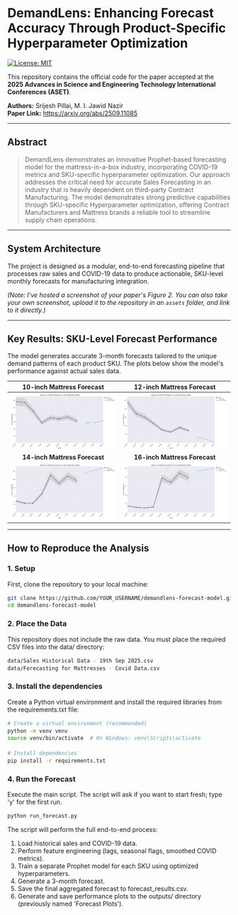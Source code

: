 # DemandLens: Enhancing Forecast Accuracy Through Product-Specific Hyperparameter Optimization

[![License: MIT](https://img.shields.io/badge/License-MIT-yellow.svg)](https://opensource.org/licenses/MIT)

This repository contains the official code for the paper accepted at the **2025 Advances in Science and Engineering Technology International Conferences (ASET)**.

**Authors:** Srijesh Pillai, M. I. Jawid Nazir  
**Paper Link:** https://arxiv.org/abs/2509.11085

---

## Abstract
> DemandLens demonstrates an innovative Prophet-based forecasting model for the mattress-in-a-box industry, incorporating COVID-19 metrics and SKU-specific hyperparameter optimization.
> Our approach addresses the critical need for accurate Sales Forecasting in an industry that is heavily dependent on third-party Contract Manufacturing.
> The model demonstrates strong predictive capabilities through SKU-specific Hyperparameter optimization, offering Contract Manufacturers and Mattress brands a reliable tool to streamline supply chain operations.

---

## System Architecture

The project is designed as a modular, end-to-end forecasting pipeline that processes raw sales and COVID-19 data to produce actionable, SKU-level monthly forecasts for manufacturing integration.

 
*(Note: I've hosted a screenshot of your paper's Figure 2. You can also take your own screenshot, upload it to the repository in an `assets` folder, and link to it directly.)*

---

## Key Results: SKU-Level Forecast Performance

The model generates accurate 3-month forecasts tailored to the unique demand patterns of each product SKU. The plots below show the model's performance against actual sales data.

| 10-inch Mattress Forecast | 12-inch Mattress Forecast |
| :---: | :---: |
| <img src="outputs/forecast_10-inch_mattresses_2025.png" width="400"> | <img src="outputs/forecast_12-inch_mattresses_2025.png" width="400"> |
| **14-inch Mattress Forecast** | **16-inch Mattress Forecast** |
| <img src="outputs/forecast_14-inch_mattresses_2025.png" width="400"> | <img src="outputs/forecast_16-inch_mattresses_2025.png" width="400"> |

---

## How to Reproduce the Analysis

### 1. Setup

First, clone the repository to your local machine:
```bash
git clone https://github.com/YOUR_USERNAME/demandlens-forecast-model.git
cd demandlens-forecast-model
```

### 2. Place the Data

This repository does not include the raw data. You must place the required CSV files into the data/ directory:
```bash
data/Sales Historical Data - 19th Sep 2025.csv
data/Forecasting for Mattresses - Covid Data.csv
```

### 3. Install the dependencies

Create a Python virtual environment and install the required libraries from the requirements.txt file:
```bash
# Create a virtual environment (recommended)
python -m venv venv
source venv/bin/activate  # On Windows: venv\Scripts\activate

# Install dependencies
pip install -r requirements.txt
```

### 4. Run the Forecast

Execute the main script. The script will ask if you want to start fresh; type 'y' for the first run.
```bash
python run_forecast.py
```

The script will perform the full end-to-end process:
1. Load historical sales and COVID-19 data.
2. Perform feature engineering (lags, seasonal flags, smoothed COVID metrics).
3. Train a separate Prophet model for each SKU using optimized hyperparameters.
4. Generate a 3-month forecast.
5. Save the final aggregated forecast to forecast_results.csv.
6. Generate and save performance plots to the outputs/ directory (previously named 'Forecast Plots').
